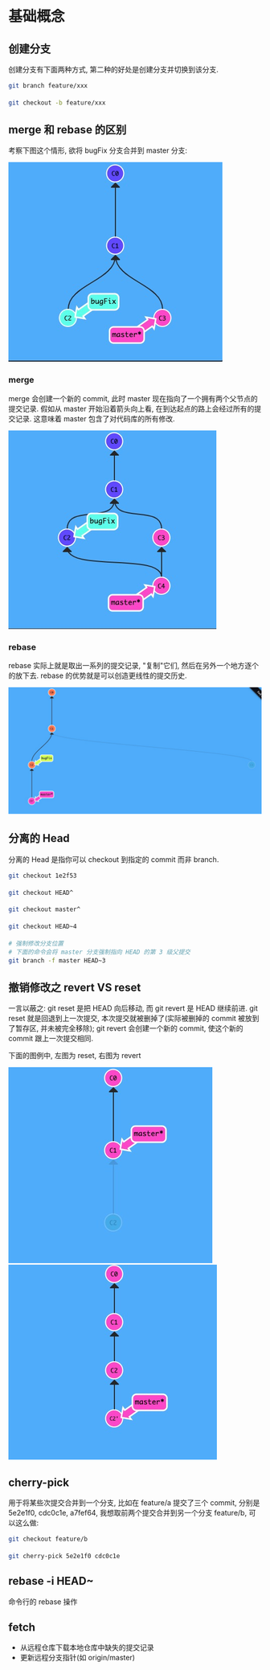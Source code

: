 # 基础概念

## 创建分支

创建分支有下面两种方式, 第二种的好处是创建分支并切换到该分支.

```bash
git branch feature/xxx

git checkout -b feature/xxx
```

## merge 和 rebase 的区别

考察下图这个情形, 欲将 bugFix 分支合并到 master 分支:

![before-merge-or-rebase](../images/before-merge-or-rebase.jpg)

### merge

merge 会创建一个新的 commit, 此时 master 现在指向了一个拥有两个父节点的提交记录. 假如从 master 开始沿着箭头向上看, 在到达起点的路上会经过所有的提交记录. 这意味着 master 包含了对代码库的所有修改.

![after-merge](../images/after-merge.jpg)

### rebase

rebase 实际上就是取出一系列的提交记录, "复制"它们, 然后在另外一个地方逐个的放下去. rebase 的优势就是可以创造更线性的提交历史.

![after-rebase](../images/after-rebase.jpg)

## 分离的 Head

分离的 Head 是指你可以 checkout 到指定的 commit 而非 branch.

```bash
git checkout 1e2f53

git checkout HEAD^

git checkout master^

git checkout HEAD~4

# 强制修改分支位置
# 下面的命令会将 master 分支强制指向 HEAD 的第 3 级父提交
git branch -f master HEAD~3
```

## 撤销修改之 revert VS reset

一言以蔽之: git reset 是把 HEAD 向后移动, 而 git revert 是 HEAD 继续前进. git reset 就是回退到上一次提交, 本次提交就被删掉了(实际被删掉的 commit 被放到了暂存区, 并未被完全移除); git revert 会创建一个新的 commit, 使这个新的 commit 跟上一次提交相同.

下面的图例中, 左图为 reset, 右图为 revert

![reset](../images/reset.jpg)
![revert](../images/revert.jpg)

## cherry-pick

用于将某些次提交合并到一个分支, 比如在 feature/a 提交了三个 commit, 分别是 5e2e1f0, cdc0c1e, a7fef64, 我想取前两个提交合并到另一个分支 feature/b, 可以这么做:

```bash
git checkout feature/b

git cherry-pick 5e2e1f0 cdc0c1e
```

## rebase -i HEAD~

命令行的 rebase 操作

## fetch

- 从远程仓库下载本地仓库中缺失的提交记录
- 更新远程分支指针(如 origin/master)
